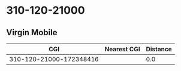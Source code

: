 # 310-120-21000
## Virgin Mobile


| CGI | Nearest CGI | Distance |
|-----|-------------|----------|
| 310-120-21000-172348416 |  | 0.0 |
